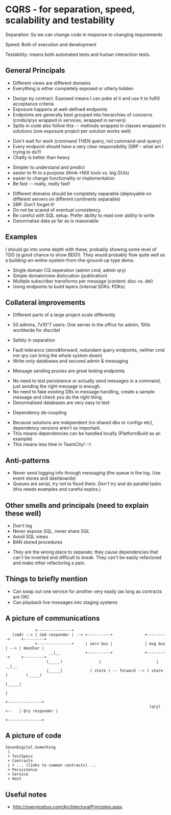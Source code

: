 CQRS - for separation, speed, scalability and testability
=========================================================

Separation: So we can change code in response to changing requirements

Speed: Both of execution and development

Testability: means both automated tests and human interaction tests.

General Principals
------------------
* Different views are different domains
* Everything is either completely exposed or utterly hidden
 - Design by contract. Exposed means I can poke at it and use it to fulfill acceptance criteria
 - Exposure happens at well-defined endpoints
 - Endpoints are generally best grouped into hierarchies of concerns (cmds/qrys wrapped in services, wrapped in servers)
 - Splits in code also follow this -- methods wrapped in classes wrapped in solutions (one exposure project per solution works well)
* Don't wait for work (command THEN query, not command-and-query)
* Every endpoint should have a very clear responsibility (SRP - what am I trying to do?)
* Chatty is better than heavy
 - Simpler to understand and predict
 - easier to fit to a purpose (think *NIX tools vs. big GUIs)
 - easier to change functionality or implementation
 - Be fast -- really, really fast!
* Different domains should be completely separable (deployable on different servers on different continents separable)
* SRP: Don't forget it!
* Do not be scared of eventual consistency.
* Be careful with SQL setup. Prefer ability to read over ability to write
* Denormalise data as far as is reasonable

Examples
--------
I should go into some depth with these, probably showing some level of TDD (a good chance to show BDD!). They would 
probably flow quite well as a building-an-entire-system-from-the-ground-up type demo.

* Single domain CQ seperation (admin cmd, admin qry)
* Simple domain/view dislocation (publication)
* Multiple subscriber transforms per message (content: disc vs. del)
* Using endpoints to build layers (internal SDKs: PDKs)

Collateral improvements
-----------------------
* Different parts of a large project scale differently
 - 50 admins, 7x10^7 users: One server in the office for admin, 100s worldwide for disc/del
* Safety in separation
 - Fault tolerance (store&forward, redundant query endpoints, neither cmd nor qry can bring the whole system down)
 - Write-only databases and secured admin & messaging
* Message sending proxies are great testing endpoints
 - No need to test persistence or actually send messages in a command, just sending the right message is enough.
 - No need to fake existing DBs in message handling, create a sample message and check you do the right thing.
 - Denormalised databases are very easy to test
* Dependency de-coupling
 - Because solutions are independent (no shared dbs or configs etc), dependency versions aren't so important.
 - This means dependencies can be handled locally (PlatformBuild as an example)
 - This means less time in TeamCity! :-)

Anti-patterns
-------------
* Never send logging info through messaging (the queue is the log. Use event stores and dashboards)
* Queues are serial, try not to flood them. Don't try and do parallel tasks (this needs examples and careful explns.)

Other smells and principals (need to explain these well)
--------------------------------------------------------
* Don't log
* Never expose SQL, never share SQL
* Avoid SQL views
* BAN stored procedures
 - They are the wrong place to separate; they cause dependencies that can't be inverted and difficult to break. They can't be easily refactored and make other refactoring a pain.

Things to briefly mention
-------------------------
* Can swap out one service for another very easily (as long as contracts are OK)
* Can playback live messages into staging systems

A picture of communications
---------------------------
```
             +---------------+
   (cmd) --> | Cmd responder | --> +----------+              +---------+     +---------+
             +---------------+     | serv bus |              | msg bus | --> | Handler |
                   __|__           +----------+              +---------+     +---------+
                  (_____)                |                        |             __|__
                  |_____|            ( store ) -- forward --> ( store )        (_____)
                                                                               |_____|
                                                                                  |
                                                                           +---------------+
                                                               (qry) <--   | Qry responder |
                                                                           +---------------+
```

A picture of code
-----------------
```
SevenDigital.Something
 |
 + TestSpecs
 + Contracts
 | + ... (links to common contracts) ...
 + Persistence
 + Service
 + Host

```

Useful notes
------------
* http://nservicebus.com/ArchitecturalPrinciples.aspx